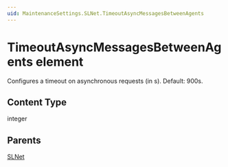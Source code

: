 ```yaml
---
uid: MaintenanceSettings.SLNet.TimeoutAsyncMessagesBetweenAgents
---
```


# TimeoutAsyncMessagesBetweenAgents element

Configures a timeout on asynchronous requests (in s). Default: 900s.

## Content Type

integer

## Parents

[SLNet](xref:MaintenanceSettings.SLNet)
